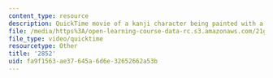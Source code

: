 ```yaml
---
content_type: resource
description: QuickTime movie of a kanji character being painted with a brush.
file: /media/https%3A/open-learning-course-data-rc.s3.amazonaws.com/21g-504-japanese-iv-spring-2009/fa9f1563ae37645a6d6e32652662a53b_2852.mov
file_type: video/quicktime
resourcetype: Other
title: '2852'
uid: fa9f1563-ae37-645a-6d6e-32652662a53b
---
```

